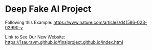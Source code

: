 # **Deep Fake AI Project**


Following this Example:
https://www.nature.com/articles/d41586-023-02990-y 

Link to See Our New Website: 
https://1sauravm.github.io/finalproject.github.io/index.html

